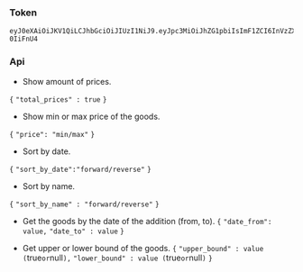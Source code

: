  ### Token
 ```
 eyJ0eXAiOiJKV1QiLCJhbGciOiJIUzI1NiJ9.eyJpc3MiOiJhZG1pbiIsImF1ZCI6InVzZXJzIiwic3ViamVjdCI6ImFzZ2FydGNvbXBhbnkiLCJuYW1lIjoiQm9nZGFuTUcifQ.3qnyKXKgdMrfzM32fnaukr3l2TBeWEoPYeN-0IiFnU4
 ```


### Api
- Show amount of prices.

`{`
`"total_prices" : true`
`}`

- Show min or max price of the goods.

`{`
   `"price": "min/max"`
`}`

- Sort by date.

`{`
    `"sort_by_date":"forward/reverse"`
`}`

- Sort by name.

`{`
    `"sort_by_name" : "forward/reverse"`
`}`

- Get the goods by the date of the addition
(from, to).
`{`
    `"date_from": value,`
    `"date_to" : value`
`}`

- Get upper or lower bound of the goods.
`{`
 `"upper_bound" : value (`true` or `null`),`
 `"lower_bound" : value (`true` or `null`)`
`}`

